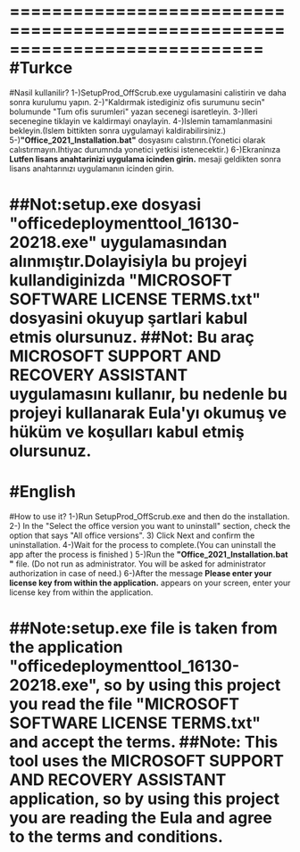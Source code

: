 ============================================================================
#Turkce
============================================================================
#Nasil kullanilir?
1-)SetupProd_OffScrub.exe uygulamasini calistirin ve daha sonra kurulumu yapın.
2-)"Kaldırmak istediginiz ofis surumunu secin" bolumunde "Tum ofis surumleri" yazan secenegi isaretleyin.
3-)Ileri secenegine tiklayin ve kaldirmayi onaylayin.
4-)Islemin tamamlanmasini bekleyin.(Islem bittikten sonra uygulamayi kaldirabilirsiniz.)
5-)**"Office_2021_Installation.bat"** dosyasını calıstırın.(Yonetici olarak calıstırmayın.Ihtiyac durumnda yonetici yetkisi istenecektir.)
6-)Ekraninıza **Lutfen lisans anahtarinizi uygulama icinden girin.** mesaji geldikten sonra lisans anahtarınızı uygulamanın icinden girin.

##Not:**setup.exe** dosyasi "officedeploymenttool_16130-20218.exe" uygulamasından alınmıştır.Dolayisiyla bu projeyi kullandiginizda "MICROSOFT SOFTWARE LICENSE TERMS.txt" dosyasini okuyup şartlari kabul etmis olursunuz.
##Not: Bu araç **MICROSOFT SUPPORT AND RECOVERY ASSISTANT** uygulamasını kullanır, bu nedenle bu projeyi kullanarak Eula'yı okumuş ve hüküm ve koşulları kabul etmiş olursunuz.
============================================================================
#English
============================================================================
#How to use it?
1-)Run SetupProd_OffScrub.exe and then do the installation.
2-) In the "Select the office version you want to uninstall" section, check the option that says "All office versions".
3) Click Next and confirm the uninstallation.
4-)Wait for the process to complete.(You can uninstall the app after the process is finished )
5-)Run the **"Office_2021_Installation.bat "** file. (Do not run as administrator. You will be asked for administrator authorization in case of need.)
6-)After the message **Please enter your license key from within the application.** appears on your screen, enter your license key from within the application.

##Note:**setup.exe** file is taken from the application "officedeploymenttool_16130-20218.exe", so by using this project you read the file "MICROSOFT SOFTWARE LICENSE TERMS.txt" and accept the terms.
##Note: This tool uses the **MICROSOFT SUPPORT AND RECOVERY ASSISTANT** application, so by using this project you are reading the Eula and agree to the terms and conditions.
============================================================================
